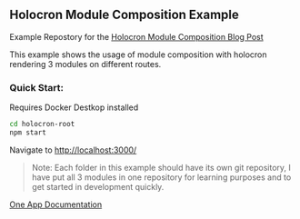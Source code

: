 ## Holocron Module Composition Example

Example Repostory for the [Holocron Module Composition Blog Post](https://medium.com/@infoxicator/holocron-module-composition-293ec395d6fb)

This example shows the usage of module composition with holocron rendering 3 modules on different routes.

### Quick Start:

Requires Docker Destkop installed

```bash
cd holocron-root
npm start
```

Navigate to [http://localhost:3000/](http://localhost:3000/)

> Note: Each folder in this example should have its own git repository, I have put all 3 modules in one repository for learning purposes and to get started in development quickly.

[One App Documentation](https://github.com/americanexpress/one-app)
